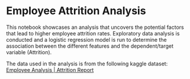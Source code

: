 # Employee Attrition Analysis

This notebook showcases an analysis that uncovers the potential factors that lead to higher employee attrition rates. Exploratory data analysis is conducted and a logistic regression model is run to determine the association between the different features and the dependent/target variable (Attrition).

The data used in the analysis is from the following kaggle dataset: [Employee Analysis | Attrition Report](https://www.kaggle.com/datasets/whenamancodes/hr-employee-attrition)
